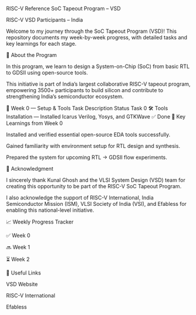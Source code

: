 RISC-V Reference SoC Tapeout Program – VSD

RISC-V VSD Participants – India

Welcome to my journey through the SoC Tapeout Program (VSD)!
This repository documents my week-by-week progress, with detailed tasks and key learnings for each stage.

📖 About the Program

In this program, we learn to design a System-on-Chip (SoC) from basic RTL to GDSII using open-source tools.

This initiative is part of India’s largest collaborative RISC-V tapeout program, empowering 3500+ participants to build silicon and contribute to strengthening India’s semiconductor ecosystem.

📅 Week 0 — Setup & Tools
Task	Description	Status
Task 0	🛠️ Tools Installation — Installed Icarus Verilog, Yosys, and GTKWave	✅ Done
🌟 Key Learnings from Week 0

Installed and verified essential open-source EDA tools successfully.

Gained familiarity with environment setup for RTL design and synthesis.

Prepared the system for upcoming RTL → GDSII flow experiments.

🙏 Acknowledgment

I sincerely thank Kunal Ghosh and the VLSI System Design (VSD) team for creating this opportunity to be part of the RISC-V SoC Tapeout Program.

I also acknowledge the support of RISC-V International, India Semiconductor Mission (ISM), VLSI Society of India (VSI), and Efabless for enabling this national-level initiative.

📈 Weekly Progress Tracker

✅ Week 0

🔜 Week 1

⏳ Week 2

🔗 Useful Links

VSD Website

RISC-V International

Efabless
